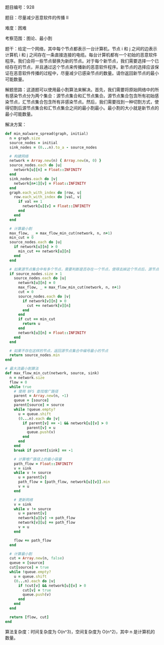 题目编号：928

题目：尽量减少恶意软件的传播 II

难度：困难

考察范围：图论、最小割

题干：给定一个网络，其中每个节点都表示一台计算机，节点 i 和 j 之间的边表示计算机 i 和 j 之间存在一条直接连接的电缆。每台计算机都有一个初始的恶意软件程序。我们会将一些节点替换为新的节点。对于每个新节点，我们需要选择一个已经存在的节点，并且通过这个节点来传播新的恶意软件程序。新节点的选择应该保证在恶意软件传播的过程中，尽量减少已感染节点的数量。请你返回新节点的最小可能数量。

解题思路：这道题可以使用最小割算法来解决。首先，我们需要将原始网络中的所有感染节点分为两个集合：源节点集合和汇节点集合。源节点集合包含所有初始感染节点，汇节点集合包含所有非感染节点。然后，我们需要找到一种切割方式，使得切割后源节点集合和汇节点集合之间的最小割最小。最小割的大小就是新节点的最小可能数量。

解决方案：

```ruby
def min_malware_spread(graph, initial)
  n = graph.size
  source_nodes = initial
  sink_nodes = (0...n).to_a - source_nodes

  # 构建网络
  network = Array.new(n) { Array.new(n, 0) }
  source_nodes.each do |u|
    network[u][n] = Float::INFINITY
  end
  sink_nodes.each do |v|
    network[n+1][v] = Float::INFINITY
  end
  graph.each_with_index do |row, u|
    row.each_with_index do |val, v|
      if val == 1
        network[u][v] = Float::INFINITY
      end
    end
  end

  # 计算最小割
  max_flow, _ = max_flow_min_cut(network, n, n+1)
  min_cut = 0
  source_nodes.each do |u|
    if network[u][n] > 0
      min_cut += network[u][n]
    end
  end

  # 如果源节点集合中有多个节点，需要判断是否存在一个节点，使得去掉这个节点后，源节点集合和汇节点集合之间的最小割仍然等于原来的最小割
  if source_nodes.size > 1
    source_nodes.each do |u|
      network[u][n] = 0
      max_flow, _ = max_flow_min_cut(network, n, n+1)
      cut = 0
      source_nodes.each do |v|
        if network[v][n] > 0
          cut += network[v][n]
        end
      end
      if cut == min_cut
        return u
      end
      network[u][n] = Float::INFINITY
    end
  end

  # 如果不存在这样的节点，返回源节点集合中编号最小的节点
  return source_nodes.min
end

# 最大流最小割算法
def max_flow_min_cut(network, source, sink)
  n = network.size
  flow = 0
  while true
    # 使用 BFS 查找增广路径
    parent = Array.new(n, -1)
    queue = [source]
    parent[source] = source
    while !queue.empty?
      u = queue.shift
      (0...n).each do |v|
        if parent[v] == -1 && network[u][v] > 0
          parent[v] = u
          queue.push(v)
        end
      end
    end
    break if parent[sink] == -1

    # 计算增广路径上的最小容量
    path_flow = Float::INFINITY
    v = sink
    while v != source
      u = parent[v]
      path_flow = [path_flow, network[u][v]].min
      v = u
    end

    # 更新网络
    v = sink
    while v != source
      u = parent[v]
      network[u][v] -= path_flow
      network[v][u] += path_flow
      v = u
    end

    flow += path_flow
  end

  # 计算最小割
  cut = Array.new(n, false)
  queue = [source]
  cut[source] = true
  while !queue.empty?
    u = queue.shift
    (0...n).each do |v|
      if !cut[v] && network[u][v] > 0
        cut[v] = true
        queue.push(v)
      end
    end
  end

  return [flow, cut]
end
```

算法复杂度：时间复杂度为 O(n^3)，空间复杂度为 O(n^2)，其中 n 是计算机的数量。